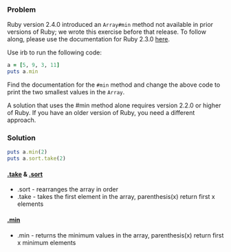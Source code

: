 [comment]: # (LS_Courses/Problems/RB101_109_Small_Problems/Small_Problems_Documentation_8.md)

### Problem
Ruby version 2.4.0 introduced an `Array#min` method not available in prior versions of Ruby; we wrote this exercise before that release. To follow along, please use the documentation for Ruby 2.3.0 [here](https://ruby-doc.org/core-2.3.0/Array.html).

Use irb to run the following code:
```ruby
a = [5, 9, 3, 11]
puts a.min
```
Find the documentation for the `#min` method and change the above code to print the two smallest values in the `Array`.

A solution that uses the #min method alone requires version 2.2.0 or higher of Ruby. If you have an older version of Ruby, you need a different approach.


### Solution
```ruby
puts a.min(2)
puts a.sort.take(2)
```

#### **[.take](https://ruby-doc.org/core-2.3.0/Array.html#method-i-take) & [.sort](https://ruby-doc.org/core-2.3.0/Array.html#method-i-sort)**
- .sort - rearranges the array in order
- .take - takes the first element in the array, parenthesis(x) return first x elements

#### **[.min](https://ruby-doc.org/core-2.6.5/Array.html#method-i-min)**
- .min - returns the minimum values in the array, parenthesis(x) return first x minimum elements

